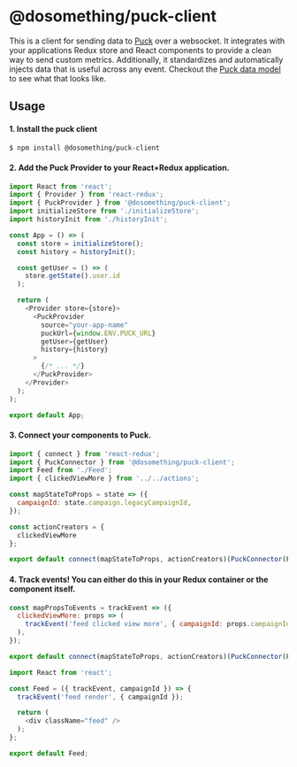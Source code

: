 # @dosomething/puck-client

This is a client for sending data to [Puck](https://github.com/DoSomething/puck) over a websocket. It integrates with your applications Redux store and React components to provide a clean way to send custom metrics. Additionally, it standardizes and automatically injects data that is useful across any event. Checkout the [Puck data model](https://github.com/DoSomething/puck#data-model) to see what that looks like.

## Usage

#### 1. Install the puck client
```sh
$ npm install @dosomething/puck-client
```

#### 2. Add the Puck Provider to your React+Redux application.

```js
import React from 'react';
import { Provider } from 'react-redux';
import { PuckProvider } from '@dosomething/puck-client';
import initializeStore from './initializeStore';
import historyInit from './historyInit';

const App = () => (
  const store = initializeStore();
  const history = historyInit();

  const getUser = () => (
    store.getState().user.id
  );

  return (
    <Provider store={store}>
      <PuckProvider
        source="your-app-name"
        puckUrl={window.ENV.PUCK_URL}
        getUser={getUser}
        history={history}
      >
        {/* ... */}
      </PuckProvider>
    </Provider>
  );
);

export default App;
```

#### 3. Connect your components to Puck.

```js
import { connect } from 'react-redux';
import { PuckConnector } from '@dosomething/puck-client';
import Feed from './Feed';
import { clickedViewMore } from '../../actions';

const mapStateToProps = state => ({
  campaignId: state.campaign.legacyCampaignId,
});

const actionCreators = {
  clickedViewMore
};

export default connect(mapStateToProps, actionCreators)(PuckConnector(Feed));
```

#### 4. Track events! You can either do this in your Redux container or the component itself.

```js
const mapPropsToEvents = trackEvent => ({
  clickedViewMore: props => (
    trackEvent('feed clicked view more', { campaignId: props.campaignId })
  ),
});

export default connect(mapStateToProps, actionCreators)(PuckConnector(Feed, mapPropsToEvents));
```

```js
import React from 'react';

const Feed = ({ trackEvent, campaignId }) => {
  trackEvent('feed render', { campaignId });

  return (
    <div className="feed" />
  );
};

export default Feed;
```
